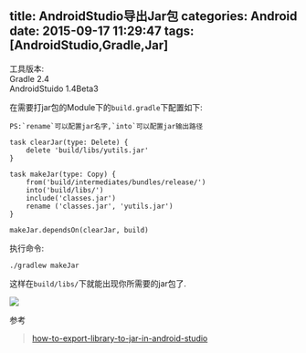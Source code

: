 title: AndroidStudio导出Jar包
categories: Android
date: 2015-09-17 11:29:47
tags: [AndroidStudio,Gradle,Jar]
---


工具版本:  
Gradle 2.4  
AndroidStuido 1.4Beta3

在需要打jar包的Module下的`build.gradle`下配置如下:  

    PS:`rename`可以配置jar名字,`into`可以配置jar输出路径

```
task clearJar(type: Delete) {
    delete 'build/libs/yutils.jar'
}

task makeJar(type: Copy) {
    from('build/intermediates/bundles/release/')
    into('build/libs/')
    include('classes.jar')
    rename ('classes.jar', 'yutils.jar')
}

makeJar.dependsOn(clearJar, build)
```

执行命令:  
```Shell
./gradlew makeJar
```
这样在`build/libs/`下就能出现你所需要的jar包了.

![](http://ww2.sinaimg.cn/large/98900c07gw1ew5b02c58jj209e08ljs0.jpg)

参考
> [how-to-export-library-to-jar-in-android-studio](http://stackoverflow.com/questions/16763090/how-to-export-library-to-jar-in-android-studio)

